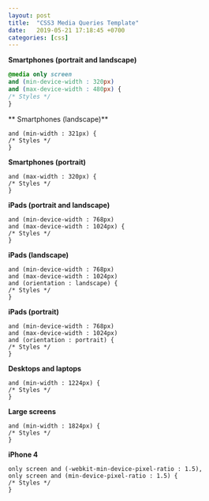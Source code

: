 ```yaml
---
layout: post
title:  "CSS3 Media Queries Template"
date:   2019-05-21 17:18:45 +0700
categories: [css]
---
```



**Smartphones (portrait and landscape)**
```css
@media only screen 
and (min-device-width : 320px) 
and (max-device-width : 480px) {
/* Styles */
}
```

** Smartphones (landscape)**
```css@media only screen 
and (min-width : 321px) {
/* Styles */
}
```

**Smartphones (portrait)**
```css@media only screen 
and (max-width : 320px) {
/* Styles */
}
```

**iPads (portrait and landscape)**
```css@media only screen 
and (min-device-width : 768px) 
and (max-device-width : 1024px) {
/* Styles */
}
```

**iPads (landscape)**
```css@media only screen 
and (min-device-width : 768px) 
and (max-device-width : 1024px) 
and (orientation : landscape) {
/* Styles */
}
```

**iPads (portrait)**
```css@media only screen 
and (min-device-width : 768px) 
and (max-device-width : 1024px) 
and (orientation : portrait) {
/* Styles */
}
```

**Desktops and laptops**
```css@media only screen 
and (min-width : 1224px) {
/* Styles */
}
```

**Large screens**
```css@media only screen 
and (min-width : 1824px) {
/* Styles */
}
```

**iPhone 4**
```css@media
only screen and (-webkit-min-device-pixel-ratio : 1.5),
only screen and (min-device-pixel-ratio : 1.5) {
/* Styles */
}
```